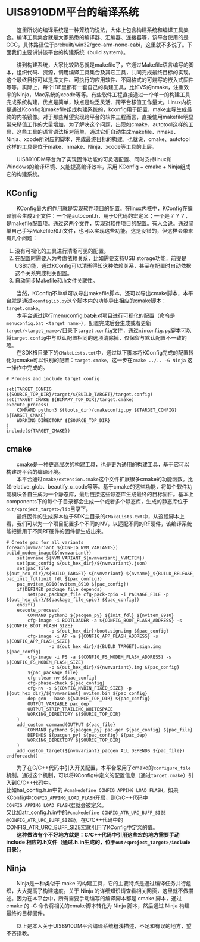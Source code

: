 # UIS8910DM平台的编译系统

&emsp;&emsp;这里所说的编译系统是一种笼统的说法，大体上包含构建系统和编译工具集合。编译工具集合就是大家熟悉的编译器、汇编器、连接器等，该平台使用的是GCC，具体路径位于prebuilt/win32/gcc-arm-none-eabi，这里就不多说了。下面我们主要讲讲该平台的构建系统（build system）。

&emsp;&emsp;讲到构建系统，大家比较熟悉就是makefile了，它通过Makefile语言编写的脚本，组织代码、资源，调用编译工具集合及其它工具，共同完成最终目标的实现。这个最终目标可以是库文件、可执行的应用软件、不同格式的可烧写的嵌入式固件等等。实际上，每个IDE里都有一套自己的构建工具，比如VS的nmake，注重效率的Ninja，Mac系统的xcode等等。有些软件工程直接通过一个单一的构建工具完成系统构建，优点是简单，缺点是缺乏灵活、跨平台移值工作量大。Linux内核是通过Kconfig和makefile组成构建系统的，kconfig用于配置、make主导生成最终的内核镜像。对于那些希望实现跨平台的软件工程而言，直接使用makefile明显带来移值工作的大量增加，为了解决这个问题，出现如cmake、autotool这样的工具，这些工具的语言语法相对简单，通过它们自动生成makefile、nmake、Ninja、xcode所对应的脚本，完成最终目标的构建。也就说，cmake、autotool这样的工具是位于make、nmake、Ninja、xcode等工具的上层。

&emsp;&emsp;UIS8910DM平台为了实现固件功能的可灵活配置、同时支持linux和Windows的编译环境、又能提高编译效率，采用 KConfig + cmake + Ninja组成它的构建系统。

## KConfig

&emsp;&emsp;KConfig最大的作用就是实现软件项目的配置。在linux内核中，KConfig在编译前会生成2个文件：一个是autoconf.h，用于C代码的宏定义；一个是？？？，是makefile配置项。通过这两个文件，实现对软件项目的配置。有人会说。通过简单自己手写Makefile和.h文件，也可以实现这些功能，这是没错的，但这样会带来有几个问题：  

1. 没有可视化的工具进行清晰可见的配置。
2. 在配置时需要人为考虑依赖关系，比如需要支持USB storage功能，前提是USB功能，通过KConfig可以清晰得知这种依赖关系，甚至在配置时自动依据这个关系完成相关配置。  
3. 自动同步Makefile和.h文件关联性。

&emsp;&emsp;当然，KConfig不单单可以导出makefile脚本，还可以导出cmake脚本，本平台就是通过`kconfiglib.py`这个脚本内的功能导出相应的cmake脚本：`target.cmake`。  
&emsp;&emsp;本平台通过运行menuconfig.bat来对项目进行可视化的配置（命令是 `menuconfig.bat <target_name>`），配置完成后会生成或者更新`target/<target_name>/`目录下`target.config`文件，通过`minconfig.py`脚本可以将`target.config`中与默认配置相同的选项清除掉，仅保留与默认配置不一致的项。  
&emsp;&emsp;在SDK根目录下的`CMakeLists.txt`中，通过以下脚本将KConfig完成的配置转化为cmake可以识别的配置：`target.cmake`，这一步在`cmake ../.. -G Ninja` 这一操作中完成的。

    # Process and include target config
    
    set(TARGET_CONFIG ${SOURCE_TOP_DIR}/target/${BUILD_TARGET}/target.config)
    set(TARGET_CMAKE ${BINARY_TOP_DIR}/target.cmake)
    execute_process(
        COMMAND python3 ${tools_dir}/cmakeconfig.py ${TARGET_CONFIG} ${TARGET_CMAKE}
        WORKING_DIRECTORY ${SOURCE_TOP_DIR}
    )
    include(${TARGET_CMAKE})

## cmake

&emsp;&emsp;cmake是一种更高层次的构建工具，也是更为通用的构建工具，基于它可以构建跨平台的编译环境。  
&emsp;&emsp;本平台通过`cmake/extension.cmake`这个文件扩展很多cmake的功能函数。比如relative_glob、beautify_c_code等等。基于cmake的这些功能，将每个软件功能模块各自生成为一个静态库，最后链接这些静态库生成最终的目标固件。基本上components下的每个子目录都会生成一个或者多个静态库，生成的静态库位于`out/<project_target>/lib`目录下。  
&emsp;&emsp;最终固件的生成脚本位于SDK主目录的`CMakeLists.txt`中，从这段脚本上看，我们可以为一个项目配置多个不同的NV，以适配不同的RF硬件，该编译系统能把适用于不同RF硬件的固件都生成出来。

    # Create pac for all variants
    foreach(nvmvariant ${CONFIG_NVM_VARIANTS}) build_modem_image(${nvmvariant})
        set(nvname ${NVM_VARIANT_${nvmvariant}_NVMITEM})
        set(pac_config ${out_hex_dir}/${nvmvariant}.json)
        set(pac_file ${out_hex_dir}/${BUILD_TARGET}-${nvmvariant}-${nvname}_${BUILD_RELEASE_TYPE}.pac) pac_init_fdl(init_fdl ${pac_config})
        pac_nvitem_8910(nvitem_8910 ${pac_config})
        if(DEFINED package_file_depends) 
            set(pac_package_file cfg-pack-cpio -i PACKAGE_FILE -p ${out_hex_dir}/${package_file_cpio} ${pac_config}) 
        endif()
        execute_process(
            COMMAND python3 ${pacgen_py} ${init_fdl} ${nvitem_8910} 
            cfg-image -i BOOTLOADER -a ${CONFIG_BOOT_FLASH_ADDRESS} -s ${CONFIG_BOOT_FLASH_SIZE}
                    -p ${out_hex_dir}/boot.sign.img ${pac_config} 
            cfg-image -i AP -a ${CONFIG_APP_FLASH_ADDRESS} -s ${CONFIG_APP_FLASH_SIZE}
                    -p ${out_hex_dir}/${BUILD_TARGET}.sign.img ${pac_config} 
            cfg-image -i PS -a ${CONFIG_FS_MODEM_FLASH_ADDRESS} -s ${CONFIG_FS_MODEM_FLASH_SIZE}
                    -p ${out_hex_dir}/${nvmvariant}.img ${pac_config} 
            ${pac_package_file}
            cfg-clear-nv ${pac_config}
            cfg-phase-check ${pac_config}
            cfg-nv -s ${CONFIG_NVBIN_FIXED_SIZE} -p ${out_hex_dir}/${nvmvariant}_nvitem.bin ${pac_config} 
            dep-gen --base ${SOURCE_TOP_DIR} ${pac_config} 
            OUTPUT_VARIABLE pac_dep
            OUTPUT_STRIP_TRAILING_WHITESPACE
            WORKING_DIRECTORY ${SOURCE_TOP_DIR} 
        )
        add_custom_command(OUTPUT ${pac_file} 
            COMMAND python3 ${pacgen_py} pac-gen ${pac_config} ${pac_file}
            DEPENDS ${pacgen_py} ${pac_config} ${pac_dep} 
            WORKING_DIRECTORY ${SOURCE_TOP_DIR} 
        )
        add_custom_target(${nvmvariant}_pacgen ALL DEPENDS ${pac_file}) 
    endforeach() 

&emsp;&emsp;为了在C/C++代码中引入开关配置，本平台采用了cmake的`configure_file`机制。通过这个机制，可以将KConfig中定义的配置信息（通过`target.cmake`）引入到C/C++代码中。  
比如hal_config.h.in中的 `#cmakedefine CONFIG_APPIMG_LOAD_FLASH`，如果KConfig中`CONFIG_APPIMG_LOAD_FLASH`开启，则C/C++代码中`CONFIG_APPIMG_LOAD_FLASH`宏就会被定义。  
又比如atr_config.h.in中的`#cmakedefine CONFIG_ATR_URC_BUFF_SIZE @CONFIG_ATR_URC_BUFF_SIZE@`，在C/C++代码中的CONFIG_ATR_URC_BUFF_SIZE宏就引用了KConfig中定义的值。  
&emsp;&emsp;**这种做法有个不好地方就是：C/C++代码中引用这些宏的地方需要手动 include 相应的.h文件（通过.h.in生成的，位于`out/<project_target>/include`目录）。**

## Ninja

&emsp;&emsp;Ninja是一种类似于 make 的构建工具，它的主要特点是通过编译任务并行组织，大大提高了构建速度。关于 Ninja 的详细知识请查看相关网页，这里就不做描述。因为在本平台中，所有需要手动编写的编译脚本都是 cmake 脚本，通过 cmake 的 -G 命令将相关的cmake脚本转化为 Ninja 脚本，然后通过 Ninja 构建最终的目标固件。

&emsp;&emsp;以上是本人关于UIS8910DM平台编译系统粗浅描述，不足和有误的地方，望不吝指教。
